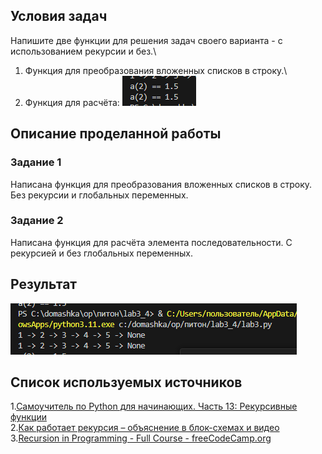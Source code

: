 ## Условия задач
Напишите две функции для решения задач своего варианта - с использованием рекурсии и без.\
1) Функция для преобразования вложенных списков в строку.\
2) Функция для расчёта:
![](image.png)
## Описание проделанной работы
### Задание 1
Написана функция для преобразования вложенных списков в строку. Без рекурсии и глобальных переменных.
### Задание 2
Написана функция для расчёта элемента последовательности. С рекурсией и без глобальных переменных.
## Результат
![](image2.png)
## Список используемых источников
1.[Самоучитель по Python для начинающих. Часть 13: Рекурсивные функции](https://proglib.io/p/samouchitel-po-python-dlya-nachinayushchih-chast-13-rekursivnye-funkcii-2023-01-23)\
2.[Как работает рекурсия – объяснение в блок-схемах и видео](https://habr.com/ru/articles/337030/)\
3.[Recursion in Programming - Full Course - freeCodeCamp.org](https://www.youtube.com/watch?v=IJDJ0kBx2LM)
